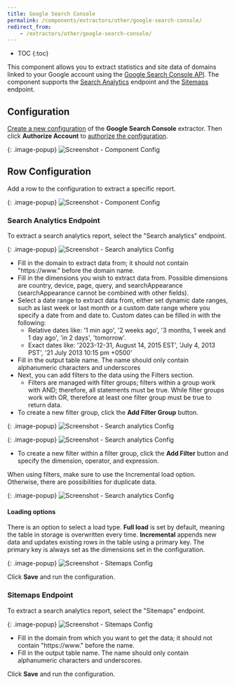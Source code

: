 ```yaml
---
title: Google Search Console
permalink: /components/extractors/other/google-search-console/
redirect_from:
    - /extractors/other/google-search-console/
---
```


* TOC
{:toc}

This component allows you to extract statistics and site data of domains linked to your Google account using
the [Google Search Console API](https://developers.google.com/webmaster-tools/v1/api_reference_index).
The component supports the
[Search Analytics](https://developers.google.com/webmaster-tools/v1/searchanalytics/query) 
endpoint and the [Sitemaps](https://developers.google.com/webmaster-tools/v1/sitemaps)
endpoint.

## Configuration
[Create a new configuration](/components/#creating-component-configuration) of the **Google Search Console** extractor.
Then click **Authorize Account** to [authorize the configuration](/components/#authorization).

{: .image-popup}
![Screenshot - Component Config](/components/extractors/other/google-search-console/auth.png)

## Row Configuration

Add a row to the configuration to extract a specific report.

{: .image-popup}
![Screenshot - Component Config](/components/extractors/other/google-search-console/config.png)

### Search Analytics Endpoint
To extract a search analytics report, select the "Search analytics" endpoint.

{: .image-popup}
![Screenshot - Search analytics Config](/components/extractors/other/google-search-console/row_config.png)

- Fill in the domain to extract data from; it should not contain "https://www." before the domain name.
- Fill in the dimensions you wish to extract data from. Possible dimensions are country, device, page, query, and searchAppearance (searchAppearance cannot be combined with other fields).
- Select a date range to extract data from, either set dynamic date ranges, such as last week or last month or a custom date range where you specify a date from and date to. Custom dates can be filled in with the following:
    - Relative dates like: '1 min ago', '2 weeks ago', '3 months, 1 week and 1 day ago', 'in 2 days', 'tomorrow'.
    - Exact dates like: '2023-12-31, August 14, 2015 EST', 'July 4, 2013 PST', '21 July 2013 10:15 pm +0500'
- Fill in the output table name. The name should only contain alphanumeric characters and underscores
- Next, you can add filters to the data using the Filters section.
  - Filters are managed with filter groups; filters within a group work with AND; therefore, all statements must be true. While filter groups work with OR, therefore at least one filter group must be true to return data.
- To create a new filter group, click the **Add Filter Group** button. 

{: .image-popup}
![Screenshot - Search analytics Config](/components/extractors/other/google-search-console/filters.png)
  
{: .image-popup}
![Screenshot - Search analytics Config](/components/extractors/other/google-search-console/filter1.png)

- To create a new filter within a filter group, click the **Add Filter** button and specify the dimension, operator, and expression.

When using filters, make sure to use the Incremental load option. Otherwise, there are possibilities for duplicate data.

{: .image-popup}
![Screenshot - Search analytics Config](/components/extractors/other/google-search-console/filter2.png)

#### Loading options

There is an option to select a load type. **Full load** is set by default, meaning the table in storage is overwritten
every time. **Incremental** appends new data and updates existing rows in the table using a primary key. The primary key is always set as the 
dimensions set in the configuration.

{: .image-popup}
![Screenshot - Sitemaps Config](/components/extractors/other/google-search-console/loading_options.png)

Click **Save** and run the configuration.

### Sitemaps Endpoint

To extract a search analytics report, select the "Sitemaps" endpoint.

{: .image-popup}
![Screenshot - Sitemaps Config](/components/extractors/other/google-search-console/row_config_sitemaps.png)

- Fill in the domain from which you want to get the data; it should not contain "https://www." before the name.
- Fill in the output table name. The name should only contain alphanumeric characters and underscores.  

Click **Save** and run the configuration.

